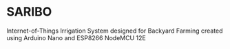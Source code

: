 # SARIBO
Internet-of-Things Irrigation System designed for Backyard Farming created using Arduino Nano and ESP8266 NodeMCU 12E
